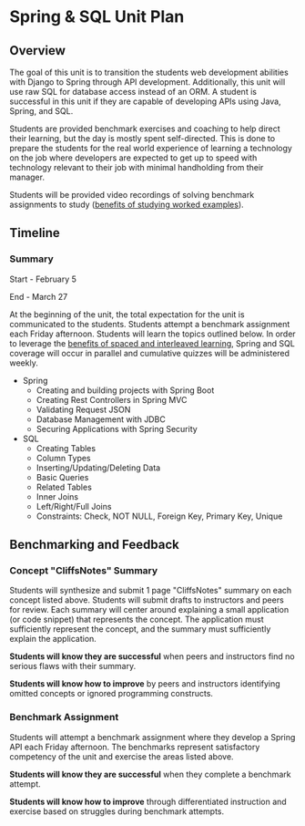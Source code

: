 # Spring & SQL Unit Plan

## Overview

The goal of this unit is to transition the students web development abilities with Django to Spring through API development. Additionally, this unit will use raw SQL for database access instead of an ORM. A student is successful in this unit if they are capable of developing APIs using Java, Spring, and SQL.

Students are provided benchmark exercises and coaching to help direct their learning, but the day is mostly spent self-directed. This is done to prepare the students for the real world experience of learning a technology on the job where developers are expected to get up to speed with technology relevant to their job with minimal handholding from their manager.

Students will be provided video recordings of solving benchmark assignments to study ([benefits of studying worked examples](https://openlearning.mit.edu/mit-faculty/research-based-learning-findings/worked-and-faded-examples)).

## Timeline

### Summary

Start - February 5

End - March 27

At the beginning of the unit, the total expectation for the unit is communicated to the students. Students attempt a benchmark assignment each Friday afternoon. Students will learn the topics outlined below. In order to leverage the [benefits of spaced and interleaved learning](https://openlearning.mit.edu/mit-faculty/research-based-learning-findings/spaced-and-interleaved-practice), Spring and SQL coverage will occur in parallel and cumulative quizzes will be administered weekly.

- Spring
  - Creating and building projects with Spring Boot
  - Creating Rest Controllers in Spring MVC
  - Validating Request JSON
  - Database Management with JDBC
  - Securing Applications with Spring Security
- SQL
  - Creating Tables
  - Column Types
  - Inserting/Updating/Deleting Data
  - Basic Queries
  - Related Tables
  - Inner Joins
  - Left/Right/Full Joins
  - Constraints: Check, NOT NULL, Foreign Key, Primary Key, Unique

## Benchmarking and Feedback

### Concept "CliffsNotes" Summary

Students will synthesize and submit 1 page "CliffsNotes" summary on each concept listed above. Students will submit drafts to instructors and peers for review. Each summary will center around explaining a small application (or code snippet) that represents the concept. The application must sufficiently represent the concept, and the summary must sufficiently explain the application.

**Students will know they are successful** when peers and instructors find no serious flaws with their summary.

**Students will know how to improve** by peers and instructors identifying omitted concepts or ignored programming constructs.

### Benchmark Assignment

Students will attempt a benchmark assignment where they develop a Spring API each Friday afternoon. The benchmarks represent satisfactory competency of the unit and exercise the areas listed above.

**Students will know they are successful** when they complete a benchmark attempt.

**Students will know how to improve** through differentiated instruction and exercise based on struggles during benchmark attempts.
